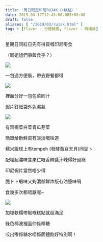 ```yaml
---
title: '周日限定印尼RUJAK（+糕點）'
date: 2019-03-17T12:43:00.005+08:00
draft: false
aliases: [ "/2019/03/rujak.html" ]
tags : [flavor - 行膳積腹, flavor - 螞蟻族]
---
```


星期日同紅日先有得買嘅印尼嘢食  

（同姐姐們爭飯食乎？）  

![](/images/sundayrujak.jpg)

一包過方便裝，帶去野餐都得

![](/images/sundayrujak1.jpg)

裡面分好一包包菜同汁

蝦片釘紙袋外免濕氣

![](/images/sundayrujak2.jpg)

有齊椰菜白菜青瓜芽菜

簡單烚新鮮菜有淡淡嘅味道

糯米飯球上有tempeh (發酵黃豆天貝)同豆卜

配埋超濃味含果仁嘅香辣醬汁辣得好過癮

印尼蝦片當然唔少得

脆卜卜蝦味又夠濃郁鮮炸版冇油臆味喎

  

食幾多次都唔厭呢~

![](/images/sundayrujak3.jpg)

加埋軟糯帶韌嘅糕點就超滿足

綠色椰波裡面仲係椰糖

咬出嚟係糖水唔係固體餡好特別啊！